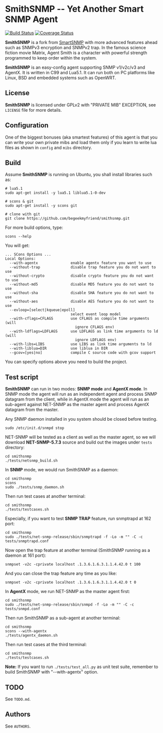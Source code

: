 SmithSNMP -- Yet Another Smart SNMP Agent
=========================================

[![Build Status](https://travis-ci.org/begeekmyfriend/smithsnmp.svg?branch=master)](https://travis-ci.org/begeekmyfriend/smithsnmp) [![Coverage Status](https://coveralls.io/repos/begeekmyfriend/smithsnmp/badge.svg?branch=master)](https://coveralls.io/r/begeekmyfriend/smithsnmp?branch=master)

**SmithSNMP** is a fork from [SmartSNMP](https://github.com/credosemi/smartsnmp)
with more advanced features ahead such as SNMPv3 encryption and SNMPv2 trap. In
the famous science fiction movie Matrix, Agent Smith is a character with powerful
strength programmed to keep order within the system.

**SmithSNMP** is an easy-config agent supporting SNMP v1/v2c/v3 and AgentX. It
is written in C99 and Lua5.1. It can run both on PC platforms like Linux, BSD
and embedded systems such as OpenWRT.

License
-------

**SmithSNMP** is licensed under GPLv2 with "PRIVATE MIB" EXCEPTION, see `LICENSE` 
file for more details.

Configuration
-------------

One of the biggest bonuses (aka smartest features) of this agent is that you can
write your own private mibs and load them only if you learn to write lua files
as shown in `config` and `mibs` directory.

Build
-----

Assume **SmithSNMP** is running on Ubuntu, you shall install libraries such as:

    # lua5.1
    sudo apt-get install -y lua5.1 liblua5.1-0-dev

    # scons & git
    sudo apt-get install -y scons git

    # clone with git
    git clone https://github.com/begeekmyfriend/smithsnmp.git

For more build options, type:

    scons --help

You will get:

    ... SCons Options ...
    Local Options:
      --with-agentx               enable agentx feature you want to use
      --without-trap              disable trap feature you do not want to use
      --without-crypto            disable crypto feature you do not want to use
      --without-md5               disable MD5 feature you do not want to use
      --without-sha               disable SHA feature you do not want to use
      --without-aes               disable AES feature you do not want to use
      --evloop=[select|kqueue|epoll]
                                  select event loop model
      --with-cflags=CFLAGS        use CFLAGS as compile time arguments (will
                                    ignore CFLAGS env)
      --with-ldflags=LDFLAGS      use LDFLAGS as link time arguments to ld (will
                                    ignore LDFLAGS env)
      --with-libs=LIBS            use LIBS as link time arguments to ld
      --with-liblua=DIR           use liblua in DIR
      --gcov=[yes|no]             compile C source code with gcov support

You can specify options above you need to build the project.

Test script
-----------

**SmithSNMP** can run in two modes: **SNMP mode** and **AgentX mode**. In SNMP
mode the agent will run as an independent agent and process SNMP datagram from
the client, while in AgentX mode the agent will run as an sub-agent against
NET-SNMP as the master agent and process AgentX datagram from the master.

Any SNMP daemon installed in you system should be closed before testing.

    sudo /etc/init.d/snmpd stop

NET-SNMP will be tested as a client as well as the master agent, so we will
download **NET-SNMP-5.7.3** source and build out the images under `tests`
directory:

    cd smithsnmp
    ./tests/netsnmp_build.sh

In **SNMP** mode, we would run SmithSNMP as a daemon:

    cd smithsnmp
    scons
    sudo ./tests/snmp_daemon.sh

Then run test cases at another terminal:

    cd smithsnmp
    ./tests/testcases.sh

Especially, if you want to test **SNMP TRAP** feature, run snmptrapd at 162 port:

    cd smithsnmp
    sudo ./tests/net-snmp-release/sbin/snmptrapd -f -Lo -m "" -C -c tests/snmptrapd.conf

Now open the trap feature at another terminal (SmithSNMP running as a daemon at 161 port):

    snmpset -v2c -cprivate localhost .1.3.6.1.6.3.1.1.4.42.0 t 100

And you can close the trap feature any time as you like:

    snmpset -v2c -cprivate localhost .1.3.6.1.6.3.1.1.4.42.0 t 0

In **AgentX** mode, we run NET-SNMP as the master agent first:

    cd smithsnmp
    sudo ./tests/net-snmp-release/sbin/snmpd -f -Lo -m "" -C -c tests/snmpd.conf

Then run SmithSNMP as a sub-agent at another terminal:

    cd smithsnmp
    scons --with-agentx
    ./tests/agentx_daemon.sh

Then run test cases at the third terminal:

    cd smithsnmp
    ./tests/testcases.sh

**Note:** If you want to run `./tests/test_all.py` as unit test suite, remember
to build SmithSNMP with "--with-agentx" option.

TODO
----

See `TODO.md`.

Authors
-------

See `AUTHORS`.
